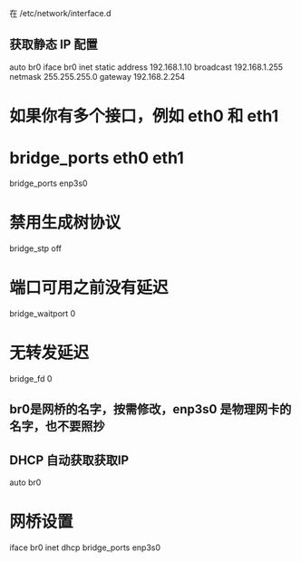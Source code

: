 在 /etc/network/interface.d

## 获取静态 IP 配置 ##
auto br0
iface br0 inet static
address 192.168.1.10
broadcast 192.168.1.255
netmask 255.255.255.0
gateway 192.168.2.254

# 如果你有多个接口，例如 eth0 和 eth1
# bridge_ports eth0 eth1
bridge_ports enp3s0

# 禁用生成树协议
bridge_stp off

# 端口可用之前没有延迟
bridge_waitport 0

# 无转发延迟
bridge_fd 0

## br0是网桥的名字，按需修改，enp3s0 是物理网卡的名字，也不要照抄



## DHCP 自动获取获取IP ##
auto br0

# 网桥设置
iface br0 inet dhcp
bridge_ports enp3s0
